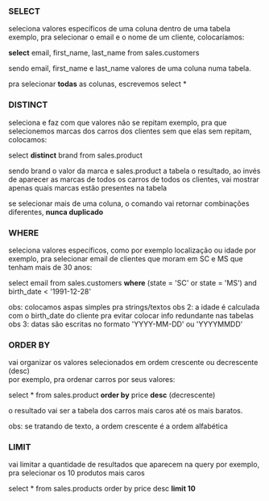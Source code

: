### SELECT
seleciona valores específicos de uma coluna dentro de uma tabela  
exemplo, pra selecionar o email e o nome de um cliente, colocaríamos:

**select** email, first_name, last_name
from sales.customers  

sendo email, first_name e last_name valores de uma coluna numa tabela.  

pra selecionar **todas** as colunas, escrevemos 
select *   



### DISTINCT
seleciona e faz com que valores não se repitam
exemplo, pra que selecionemos marcas dos carros dos clientes sem que elas sem repitam, colocamos:

select **distinct** brand 
from sales.product

sendo brand o valor da marca e sales.product a tabela
o resultado, ao invés de aparecer as marcas de todos os carros de todos os clientes, vai mostrar apenas quais marcas estão presentes na tabela

se selecionar mais de uma coluna, o comando vai retornar combinações diferentes, **nunca duplicado**

### WHERE
seleciona valores específicos, como por exemplo localização ou idade
por exemplo, pra selecionar email de clientes que moram em SC e MS que tenham mais de 30 anos:  

select email 
from sales.customers
**where** (state = 'SC' or state = 'MS') and birth_date < '1991-12-28'

obs: colocamos aspas simples pra strings/textos
obs 2: a idade é calculada com o birth_date do cliente pra evitar colocar info redundante nas tabelas
obs 3: datas são escritas no formato 'YYYY-MM-DD' ou 'YYYYMMDD'

### ORDER BY
vai organizar os valores selecionados em ordem crescente ou decrescente (desc)   
por exemplo, pra ordenar carros por seus valores:  

select *
from sales.product
**order by** price **desc** (decrescente)

o resultado vai ser a tabela dos carros mais caros até os mais baratos.

obs: se tratando de texto, a ordem crescente é a ordem alfabética


### LIMIT
vai limitar a quantidade de resultados que aparecem na query
por exemplo, pra selecionar os 10 produtos mais caros

select *
from sales.products
order by price desc
**limit 10** 

 